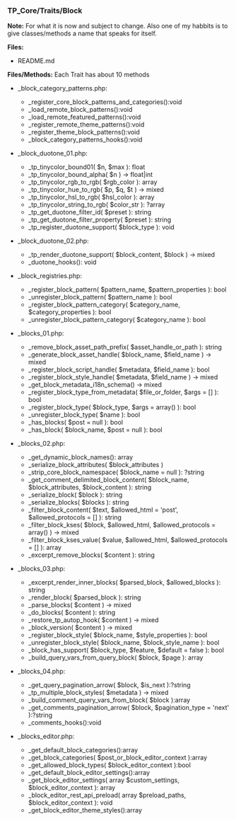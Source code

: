 ### TP_Core/Traits/Block

**Note:** For what it is now and subject to change. Also one of my habbits is to give classes/methods a name that speaks for itself.

**Files:** 
- README.md

**Files/Methods:** Each Trait has about 10 methods
- _block_category_patterns.php: 	
	- _register_core_block_patterns_and_categories():void 
	- _load_remote_block_patterns():void 
	- _load_remote_featured_patterns():void 
	- _register_remote_theme_patterns():void 
	- _register_theme_block_patterns():void 
	- _block_category_patterns_hooks():void 

- _block_duotone_01.php: 	
	- _tp_tinycolor_bound01( $n, $max ): float 
	- _tp_tinycolor_bound_alpha( $n ) -> float|int 
	- _tp_tinycolor_rgb_to_rgb( $rgb_color ): array 
	- _tp_tinycolor_hue_to_rgb( $p, $q, $t ) -> mixed 
	- _tp_tinycolor_hsl_to_rgb( $hsl_color ): array 
	- _tp_tinycolor_string_to_rgb( $color_str ): ?array 
	- _tp_get_duotone_filter_id( $preset ): string 
	- _tp_get_duotone_filter_property( $preset ): string 
	- _tp_register_duotone_support( $block_type ): void 

- _block_duotone_02.php: 	
	- _tp_render_duotone_support( $block_content, $block ) -> mixed  
	- _duotone_hooks(): void 

- _block_registries.php: 	
	- _register_block_pattern( $pattern_name, $pattern_properties ): bool 
	- _unregister_block_pattern( $pattern_name ): bool 
	- _register_block_pattern_category( $category_name, $category_properties ): bool 
	- _unregister_block_pattern_category( $category_name ): bool 

- _blocks_01.php: 	
	- _remove_block_asset_path_prefix( $asset_handle_or_path ): string  
	- _generate_block_asset_handle( $block_name, $field_name ) -> mixed   
	- _register_block_script_handle( $metadata, $field_name ): bool  
	- _register_block_style_handle( $metadata, $field_name ) -> mixed   
	- _get_block_metadata_i18n_schema() -> mixed   
	- _register_block_type_from_metadata( $file_or_folder, $args = [] ): bool  
	- _register_block_type( $block_type, $args = array() ): bool  
	- _unregister_block_type( $name ): bool  
	- _has_blocks( $post = null ): bool  
	- _has_block( $block_name, $post = null ): bool  

- _blocks_02.php: 	
	- _get_dynamic_block_names(): array  
	- _serialize_block_attributes( $block_attributes )  
	- _strip_core_block_namespace( $block_name = null ): ?string  
	- _get_comment_delimited_block_content( $block_name, $block_attributes, $block_content ): string  
	- _serialize_block( $block ): string  
	- _serialize_blocks( $blocks ): string  
	- _filter_block_content( $text, $allowed_html = 'post', $allowed_protocols = [] ): string  
	- _filter_block_kses( $block, $allowed_html, $allowed_protocols = array() ) -> mixed     
	- _filter_block_kses_value( $value, $allowed_html, $allowed_protocols = [] ): array  
	- _excerpt_remove_blocks( $content ): string  

- _blocks_03.php: 	
	- _excerpt_render_inner_blocks( $parsed_block, $allowed_blocks ): string  
	- _render_block( $parsed_block ): string  
	- _parse_blocks( $content ) -> mixed     
	- _do_blocks( $content ): string  
	- _restore_tp_autop_hook( $content ) -> mixed     
	- _block_version( $content ) -> mixed     
	- _register_block_style( $block_name, $style_properties ): bool  
	- _unregister_block_style( $block_name, $block_style_name ): bool  
	- _block_has_support( $block_type, $feature, $default = false ): bool  
	- _build_query_vars_from_query_block( $block, $page ): array  

- _blocks_04.php: 	
	- _get_query_pagination_arrow( $block, $is_next ):?string  
	- _tp_multiple_block_styles( $metadata ) -> mixed  
	- _build_comment_query_vars_from_block( $block ):array  
	- _get_comments_pagination_arrow( $block, $pagination_type = 'next' ):?string  
	- _comments_hooks():void  

- _blocks_editor.php: 	
	- _get_default_block_categories():array  
	- _get_block_categories( $post_or_block_editor_context ):array  
	- _get_allowed_block_types( $block_editor_context ):bool  
	- _get_default_block_editor_settings():array  
	- _get_block_editor_settings( array $custom_settings, $block_editor_context ): array  
	- _block_editor_rest_api_preload( array $preload_paths, $block_editor_context ): void  
	- _get_block_editor_theme_styles():array  
